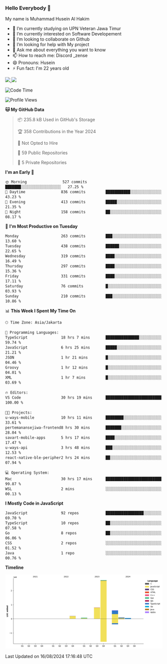 ### Hello Everybody 👋

My name is Muhammad Husein Al Hakim

- 🔭 I’m currently studying on UPN Veteran Jawa Timur
- 🌱 I’m currently interested on Software Developement
- 👯 I’m looking to collaborate on Github
- 🤔 I’m looking for help with My project
- 💬 Ask me about everything you want to know
- 📫 How to reach me: Discord _zense
- 😄 Pronouns: Husein
- ⚡ Fun fact: I'm 22 years old

<p align="left">
<a href="https://github.com/huseinhq">
  <img height="180em" src="https://github-readme-stats-eight-theta.vercel.app/api?username=huseinhq&show_icons=true&theme=algolia&include_all_commits=true&count_private=true"/>
  <img height="180em" src="https://github-readme-stats-eight-theta.vercel.app/api/top-langs/?username=huseinhq&layout=compact&langs_count=8&theme=algolia"/>
</a>
</p>

<!--START_SECTION:waka-->
![Code Time](http://img.shields.io/badge/Code%20Time-1%2C290%20hrs%2032%20mins-blue)

![Profile Views](http://img.shields.io/badge/Profile%20Views-0-blue)

**🐱 My GitHub Data** 

> 📦 235.8 kB Used in GitHub's Storage 
 > 
> 🏆 358 Contributions in the Year 2024
 > 
> 🚫 Not Opted to Hire
 > 
> 📜 59 Public Repositories 
 > 
> 🔑 5 Private Repositories 
 > 
**I'm an Early 🐤** 

```text
🌞 Morning                527 commits         ███████░░░░░░░░░░░░░░░░░░   27.25 % 
🌆 Daytime                836 commits         ███████████░░░░░░░░░░░░░░   43.23 % 
🌃 Evening                413 commits         █████░░░░░░░░░░░░░░░░░░░░   21.35 % 
🌙 Night                  158 commits         ██░░░░░░░░░░░░░░░░░░░░░░░   08.17 % 
```
📅 **I'm Most Productive on Tuesday** 

```text
Monday                   263 commits         ███░░░░░░░░░░░░░░░░░░░░░░   13.60 % 
Tuesday                  438 commits         ██████░░░░░░░░░░░░░░░░░░░   22.65 % 
Wednesday                319 commits         ████░░░░░░░░░░░░░░░░░░░░░   16.49 % 
Thursday                 297 commits         ████░░░░░░░░░░░░░░░░░░░░░   15.36 % 
Friday                   331 commits         ████░░░░░░░░░░░░░░░░░░░░░   17.11 % 
Saturday                 76 commits          █░░░░░░░░░░░░░░░░░░░░░░░░   03.93 % 
Sunday                   210 commits         ███░░░░░░░░░░░░░░░░░░░░░░   10.86 % 
```


📊 **This Week I Spent My Time On** 

```text
🕑︎ Time Zone: Asia/Jakarta

💬 Programming Languages: 
TypeScript               18 hrs 7 mins       ███████████████░░░░░░░░░░   59.74 % 
JavaScript               6 hrs 25 mins       █████░░░░░░░░░░░░░░░░░░░░   21.21 % 
JSON                     1 hr 21 mins        █░░░░░░░░░░░░░░░░░░░░░░░░   04.46 % 
Groovy                   1 hr 12 mins        █░░░░░░░░░░░░░░░░░░░░░░░░   04.01 % 
XML                      1 hr 7 mins         █░░░░░░░░░░░░░░░░░░░░░░░░   03.69 % 

🔥 Editors: 
VS Code                  30 hrs 19 mins      █████████████████████████   100.00 % 

🐱‍💻 Projects: 
u-ways-mobile            10 hrs 11 mins      ████████░░░░░░░░░░░░░░░░░   33.61 % 
pertemanansejiwa-frontend8 hrs 30 mins       ███████░░░░░░░░░░░░░░░░░░   28.04 % 
savart-mobile-apps       5 hrs 17 mins       ████░░░░░░░░░░░░░░░░░░░░░   17.47 % 
u-ways-api               3 hrs 48 mins       ███░░░░░░░░░░░░░░░░░░░░░░   12.53 % 
react-native-ble-peripher2 hrs 24 mins       ██░░░░░░░░░░░░░░░░░░░░░░░   07.94 % 

💻 Operating System: 
Mac                      30 hrs 17 mins      █████████████████████████   99.87 % 
WSL                      2 mins              ░░░░░░░░░░░░░░░░░░░░░░░░░   00.13 % 
```

**I Mostly Code in JavaScript** 

```text
JavaScript               92 repos            █████████████████░░░░░░░░   69.70 % 
TypeScript               10 repos            ██░░░░░░░░░░░░░░░░░░░░░░░   07.58 % 
Go                       8 repos             ██░░░░░░░░░░░░░░░░░░░░░░░   06.06 % 
CSS                      2 repos             ░░░░░░░░░░░░░░░░░░░░░░░░░   01.52 % 
Java                     1 repo              ░░░░░░░░░░░░░░░░░░░░░░░░░   00.76 % 
```



**Timeline**

![Lines of Code chart](https://raw.githubusercontent.com/HuseinHQ/HuseinHQ/main/assets/bar_graph.png)


 Last Updated on 16/08/2024 17:16:48 UTC
<!--END_SECTION:waka-->
